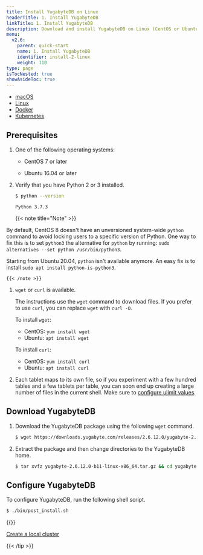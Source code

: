 ```yaml
---
title: Install YugabyteDB on Linux
headerTitle: 1. Install YugabyteDB
linkTitle: 1. Install YugabyteDB
description: Download and install YugabyteDB on Linux (CentOS or Ubuntu) in less than five minutes.
menu:
  v2.6:
    parent: quick-start
    name: 1. Install YugabyteDB
    identifier: install-2-linux
    weight: 110
type: page
isTocNested: true
showAsideToc: true
---
```


<ul class="nav nav-tabs-alt nav-tabs-yb">

  <li >
    <a href="../macos/" class="nav-link">
      <i class="fab fa-apple" aria-hidden="true"></i>
      macOS
    </a>
  </li>

  <li >
    <a href="../linux/" class="nav-link active">
      <i class="fab fa-linux" aria-hidden="true"></i>
      Linux
    </a>
  </li>

  <li >
    <a href="../docker/" class="nav-link">
      <i class="fab fa-docker" aria-hidden="true"></i>
      Docker
    </a>
  </li>

  <li >
    <a href="../kubernetes/" class="nav-link">
      <i class="fas fa-cubes" aria-hidden="true"></i>
      Kubernetes
    </a>
  </li>

</ul>

## Prerequisites

1. One of the following operating systems:

    * <i class="icon-centos"></i> CentOS 7 or later

    * <i class="icon-ubuntu"></i> Ubuntu 16.04 or later

1. Verify that you have Python 2 or 3 installed.

    ```sh
    $ python --version
    ```

    ```output
    Python 3.7.3
    ```

    {{< note title="Note" >}}

By default, CentOS 8 doesn't have an unversioned system-wide `python` command to avoid locking users to a specific version of Python.
One way to fix this is to set `python3` the alternative for `python` by running: `sudo alternatives --set python /usr/bin/python3`.

Starting from Ubuntu 20.04, `python` isn't available anymore. An easy fix is to install `sudo apt install python-is-python3`.

    {{< /note >}}

1. `wget` or `curl` is available.

    The instructions use the `wget` command to download files. If you prefer to use `curl`, you can replace `wget` with `curl -O`.

    To install `wget`:

    * CentOS: `yum install wget`
    * Ubuntu: `apt install wget`

    To install `curl`:

    * CentOS: `yum install curl`
    * Ubuntu: `apt install curl`

1. Each tablet maps to its own file, so if you experiment with a few hundred tables and a few tablets per table, you can soon end up creating a large number of files in the current shell. Make sure to [configure ulimit values](../../../deploy/manual-deployment/system-config#ulimits).

## Download YugabyteDB

1. Download the YugabyteDB package using the following `wget` command.

    ```sh
    $ wget https://downloads.yugabyte.com/releases/2.6.12.0/yugabyte-2.6.12.0-b11-linux-x86_64.tar.gz
    ```

1. Extract the package and then change directories to the YugabyteDB home.

    ```sh
    $ tar xvfz yugabyte-2.6.12.0-b11-linux-x86_64.tar.gz && cd yugabyte-2.6.12.0/
    ```

## Configure YugabyteDB

To configure YugabyteDB, run the following shell script.

```sh
$ ./bin/post_install.sh
```

{{<tip title="Next step" >}}

[Create a local cluster](../../create-local-cluster/linux)

{{< /tip >}}
